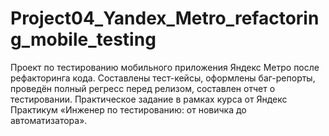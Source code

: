 # Project04_Yandex_Metro_refactoring_mobile_testing
Проект по тестированию мобильного приложения Яндекс Метро после рефакторинга кода. Составлены тест-кейсы, оформлены баг-репорты, проведён полный регресс перед релизом, составлен отчет о тестировании. Практическое задание в рамках курса от Яндекс Практикум «Инженер по тестированию: от новичка до автоматизатора».

